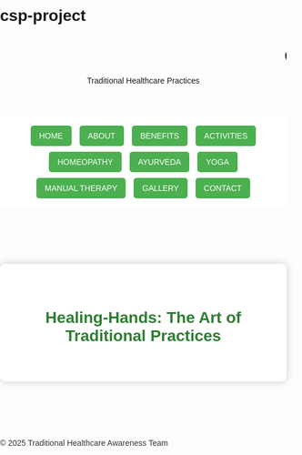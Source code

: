 # csp-project
<!--
<!DOCTYPE html>
<html lang="en">
<head>
  <meta charset="UTF-8" />
  <meta name="viewport" content="width=device-width, initial-scale=1.0" />
  <title>About - Traditional Healthcare</title>
  <style>
    body { font-family: Arial, sans-serif; background-color:#fff3e0; margin: 0; color: #4e342e; }
    header, footer { background-color: #ffccbc; padding: 20px; text-align: center; }
    nav { background-color: #ffab91; text-align: center; padding: 10px; }
    nav a button { background-color: #d84315; color: white; padding: 10px 15px; margin: 5px; border: none; border-radius: 5px; }
    main { padding: 30px; max-width: 800px; margin: auto; }
    h1, h2 { color: #bf360c; }
  </style>
</head>
<body>
  <header>
    <h1><marquee>Geethanjali Institute of Science & Technology</marquee></h1>
    <h1>Traditional Healthcare Practices</h1>
    <h3>“Healing Through Nature and Wisdom”</h3>
  </header>
  <nav>
    <a href="index.html"><button>ABOUT</button></a>
    <a href="benefits.html"><button>BENEFITS</button></a>
    <a href="activities.html"><button>ACTIVITIES</button></a>
    <a href="homeopathy.html"><button>HOMEOPATHY</button></a>
    <a href="ayurveda.html"><button>AYURVEDA</button></a>
    <a href="yoga.html"><button>YOGA</button></a>
    <a href="manualtherapy.html"><button>MANUAL THERAPY</button></a>
    <a href="gallery.html"><button>GALLERY</button></a>
    <a href="contact.html"><button>CONTACT</button></a>
  </nav>
  <main>
    <h2>About the Project</h2>
    <p>This project aims to promote awareness and importance of traditional healthcare practices in Somarajupalli village, SPSR Nellore District. These practices include Homeopathy, Ayurveda, Yoga, and Manual Therapy which are effective, accessible, and culturally rooted in India.</p>
  </main>
  <footer>&copy; 2025 Traditional Healthcare Awareness Team</footer>
</body>
</html>


<!DOCTYPE html>
<html lang="en">
<head>
  <meta charset="UTF-8" />
  <meta name="viewport" content="width=device-width, initial-scale=1.0" />
  <title>About - Traditional Healthcare</title>
  <style>
    body {
      font-family: Arial, sans-serif;
      margin: 0;
      color: #4e342e;
      background-image: url('homeo.jpg'); /* Make sure homeo.jpg is in the same folder */
      background-size: cover;
      background-position: center;
      background-repeat: no-repeat;
    }
    header, footer {
      background-color:#4e342e; 
      color :white;
      background-color: rgba(255, 204, 188, 0.9);
      padding: 10px;
      text-align: center;
    }
    nav {
      background-color: rgba(255, 171, 145, 0.9);
      text-align: center;
      padding: 10px;
    }
    nav a button {
      background-color: #d84315;
      color: white;
      padding: 10px 15px;
      margin: 5px;
      border: none;
      border-radius: 5px;
      cursor: pointer;
    }
    main {
      padding: 30px;
      max-width: 800px;
      margin: auto;
      background-color: rgba(255, 255, 255, 0.9);
      border-radius: 10px;
    }
    h1, h2 {
      color: #bf360c;
    }
  </style>
</head>
<body>
  <header>
    <h1><marquee>Geethanjali Institute of Science & Technology</marquee></h1>
     <nav>
    <a href="index.html"><button>ABOUT</button></a>
    <a href="benefits.html"><button>BENEFITS</button></a>
    <a href="activities.html"><button>ACTIVITIES</button></a>
    <a href="homeopathy.html"><button>HOMEOPATHY</button></a>
    <a href="ayurveda.html"><button>AYURVEDA</button></a>
    <a href="yoga.html"><button>YOGA</button></a>
    <a href="manualtherapy.html"><button>MANUAL THERAPY</button></a>
    <a href="gallery.html"><button>GALLERY</button></a>
    <a href="contact.html"><button>CONTACT</button></a>
  </nav>
    <h1>Traditional Healthcare Practices</h1>
    <h3>“Healing Through Nature and Wisdom”</h3>
  </header>

  <footer>&copy; 2025 Traditional Healthcare Awareness Team</footer>
</body>
</html>-->
<!--<!DOCTYPE html>
<html lang="en">
<head>
  <meta charset="UTF-8" />
  <meta name="viewport" content="width=device-width, initial-scale=1.0"/>
  <title>Traditional Healthcare - Home</title>
  <link href="https://fonts.googleapis.com/css2?family=Playfair+Display:wght@700&family=Poppins:wght@400;600&display=swap" rel="stylesheet">
  <style>
    body {
      margin: 0;
      font-family: 'Poppins', sans-serif;
      background: url('header.jpg') no-repeat center center fixed;
      background-size: cover;
      color: #3e2723;
    }

    .overlay {
      background-color: rgba(255, 250, 240, 0.88);
      min-height: 100vh;
    }

    header {
      display: flex;
      align-items: center;
      justify-content: space-between;
      background-color: rgba(255, 248, 225, 0.95);
      padding: 10px 20px;
      box-shadow: 0 3px 6px rgba(0, 0, 0, 0.1);
    }

    .logo-container {
      display: flex;
      align-items: center;
    }

    .logo {
      width: 28px;
      height: 28px;
      margin-right: 8px;
    }

    .title {
      font-family: 'Playfair Display', serif;
      font-size: 32px;
      color: #8d2c05;
      text-shadow: 1px 1px #fff;
    }

    nav {
      text-align: center;
      padding: 10px 5px;
    }

    nav a {
      text-decoration: none;
      margin: 5px;
    }

    nav button {
      background-color: #a5431b;
      color: white;
      padding: 6px 12px;
      font-size: 13px;
      border: none;
      border-radius: 20px;
      cursor: pointer;
      transition: all 0.3s ease;
    }

    nav button:hover {
      background-color: #6d2a0e;
      transform: scale(1.05);
    }

    main {
      text-align: center;
      padding: 60px 20px;
    }

    main h1 {
      font-family: 'Playfair Display', serif;
      font-size: 44px;
      color: #6d1d0b;
      margin-bottom: 10px;
      text-shadow: 2px 2px #ffffffaa;
    }

    main p {
      font-size: 18px;
      font-style: italic;
      color: #4e342e;
    }

    footer {
      text-align: center;
      background-color: rgba(255, 248, 225, 0.95);
      padding: 12px;
      font-size: 14px;
      color: #3e2723;
    }

    @media (max-width: 600px) {
      .title {
        font-size: 22px;
      }

      main h1 {
        font-size: 30px;
      }

      nav button {
        padding: 5px 10px;
        font-size: 12px;
      }

      .logo {
        width: 24px;
        height: 24px;
      }
    }
  </style>
</head>
<body>
  <div class="overlay">
    <header>
      <div class="logo-container">
        <img src="icon.png" alt="Logo" class="logo" />
        <div class="title">🌿 Traditional Healthcare</div>
      </div>
    </header>

    <nav>
      <a href="about.html"><button>ABOUT</button></a>
      <a href="benefits.html"><button>BENEFITS</button></a>
      <a href="activities.html"><button>ACTIVITIES</button></a>
      <a href="homeopathy.html"><button>HOMEOPATHY</button></a>
      <a href="ayurveda.html"><button>AYURVEDA</button></a>
      <a href="yoga.html"><button>YOGA</button></a>
      <a href="manualtherapy.html"><button>MANUAL THERAPY</button></a>
      <a href="gallery.html"><button>GALLERY</button></a>
      <a href="contact.html"><button>CONTACT</button></a>
    </nav>

    <main>
      <h1>Traditional Healthcare Practices</h1>
      <p>“Healing Through Nature and Wisdom”</p>
    </main>

    <footer>
      &copy; 2025 Traditional Healthcare Awareness Team. All rights reserved.
    </footer>
  </div>
</body>
</html>-->
<!DOCTYPE html>
<html lang="en">
<head>
  <meta charset="UTF-8" />
  <meta name="viewport" content="width=device-width, initial-scale=1.0"/>
  <title>Home - Traditional Healthcare</title>
  <style>
    body {
      margin: 0;
      padding: 0;
      font-family: Arial, sans-serif;
      background-image: url('header.jpg'); /* Replace with actual background image */
      background-size: cover;
      background-position: center;
      background-repeat: no-repeat;
    }

    header, footer {
      background-color: rgba(255, 255, 255, 0.8);
      text-align: center;
      padding: 20px;
      font-weight: bold;
      font-size: 24px;
    }

    nav {
      background-color: rgba(255, 255, 255, 0.85);
      text-align: center;
      padding: 10px;
    }

    nav a button {
      background-color: #4caf50;
      color: white;
      padding: 10px 15px;
      margin: 5px;
      border: none;
      border-radius: 5px;
      font-size: 14px;
      cursor: pointer;
    }

    nav a button:hover {
      background-color: #388e3c;
    }

    .content-box {
      background-color: rgba(255, 255, 255, 0.85);
      max-width: 800px;
      margin: 100px auto;
      padding: 40px;
      border-radius: 10px;
      box-shadow: 0px 0px 15px rgba(0,0,0,0.2);
    }

    h2 {
      text-align: center;
      color: #2e7d32;
      font-size: 28px;
    }

    footer {
      font-size: 14px;
      color: #333;
    }
  </style>
</head>
<body>
<h1><marquee>Geethanjali Institute of Science & Technology</marquee></h1>
  <header>Traditional Healthcare Practices</header>

  <nav>
    <a href="index.html"><button>HOME</button></a>
    <a href="about.html"><button>ABOUT</button></a>
    <a href="benefits.html"><button>BENEFITS</button></a>
    <a href="activities.html"><button>ACTIVITIES</button></a>
    <a href="homeopathy.html"><button>HOMEOPATHY</button></a>
    <a href="ayurveda.html"><button>AYURVEDA</button></a>
    <a href="yoga.html"><button>YOGA</button></a>
    <a href="manualtherapy.html"><button>MANUAL THERAPY</button></a>
    <a href="gallery.html"><button>GALLERY</button></a>
    <a href="contact.html"><button>CONTACT</button></a>
  </nav>

  <div class="content-box">
    <h2>Healing-Hands: The Art of Traditional Practices</h2>
  </div>

  <footer>&copy; 2025 Traditional Healthcare Awareness Team</footer>

</body>
</html>
